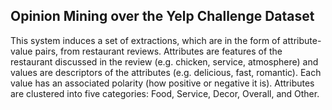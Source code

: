 Opinion Mining over the Yelp Challenge Dataset
--------

This system induces a set of extractions, which are in the form of attribute-value pairs, from restaurant reviews. Attributes are features of the restaurant discussed in the review (e.g. chicken, service, atmosphere) and values are descriptors of the attributes (e.g. delicious, fast, romantic). Each value has an associated polarity (how positive or negative it is). Attributes are clustered into five categories: Food, Service, Decor, Overall, and Other. 

